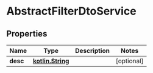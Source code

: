 # AbstractFilterDtoService

## Properties
Name | Type | Description | Notes
------------ | ------------- | ------------- | -------------
**desc** | [**kotlin.String**](.md) |  |  [optional]
